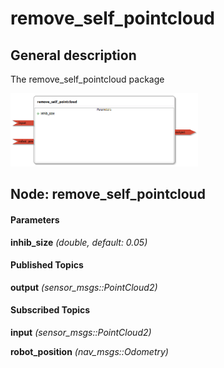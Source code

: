 remove_self_pointcloud
====================

General description
---------------------
The remove_self_pointcloud package

<img src="./model/remove_self_pointcloud.png" width="300px" />

Node: remove_self_pointcloud
---------------------
#### Parameters
**inhib_size** *(double, default: 0.05)*
<!--- protected region inhib_size on begin -->
<!--- protected region inhib_size end -->


#### Published Topics
**output** *(sensor_msgs::PointCloud2)*   
<!--- protected region output on begin -->
<!--- protected region output end -->


#### Subscribed Topics
**input** *(sensor_msgs::PointCloud2)*   
<!--- protected region input on begin -->
<!--- protected region input end -->

**robot_position** *(nav_msgs::Odometry)*   
<!--- protected region robot_position on begin -->
<!--- protected region robot_position end -->



